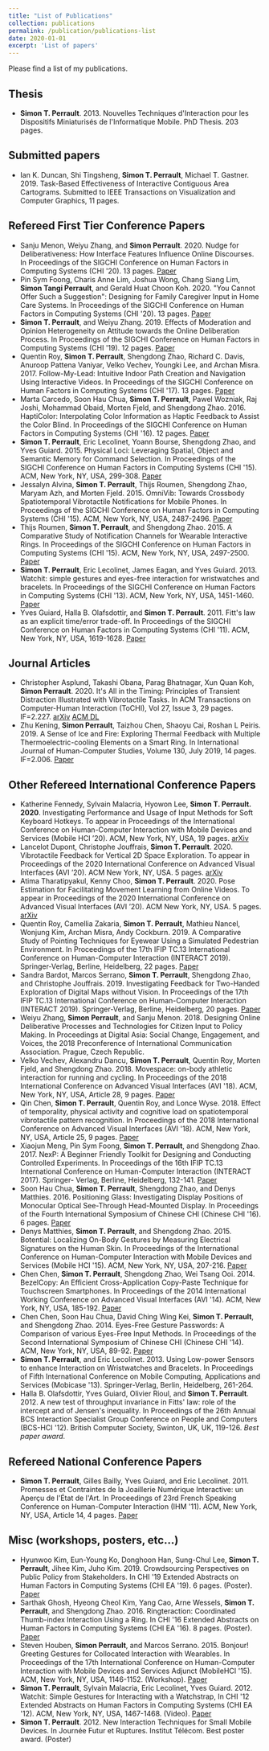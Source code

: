 ```yaml
---
title: "List of Publications"
collection: publications
permalink: /publication/publications-list
date: 2020-01-01
excerpt: 'List of papers'
---
```

Please find a list of my publications.

## Thesis
- **Simon T. Perrault**. 2013. Nouvelles Techniques d'Interaction pour les Dispositifs Miniaturisés de l'Informatique Mobile. PhD Thesis. 203 pages.

## Submitted papers
- Ian K. Duncan, Shi Tingsheng, **Simon T. Perrault**, Michael T. Gastner. 2019. Task-Based Effectiveness of Interactive Contiguous Area Cartograms. Submitted to IEEE Transactions on Visualization and Computer Graphics, 11 pages.

## Refereed First Tier Conference Papers
- Sanju Menon, Weiyu Zhang, and **Simon Perrault**. 2020. Nudge for Deliberativeness: How Interface Features Influence Online Discourses. In Proceedings of the SIGCHI Conference on Human Factors in Computing Systems (CHI '20). 13 pages. [Paper](https://doi.org/10.1145/3313831.3376646)
- Pin Sym Foong, Charis Anne Lim, Joshua Wong, Chang Siang Lim, **Simon Tangi Perrault**, and Gerald Huat Choon Koh. 2020. "You Cannot Offer Such a Suggestion": Designing for Family Caregiver Input in Home Care Systems. In Proceedings of the SIGCHI Conference on Human Factors in Computing Systems (CHI '20). 13 pages. [Paper](https://doi.org/10.1145/3313831.3376607)
- **Simon T. Perrault**, and Weiyu Zhang. 2019. Effects of Moderation and Opinion Heterogeneity on Attitude towards the Online Deliberation Process. In Proceedings of the SIGCHI Conference on Human Factors in Computing Systems (CHI '19). 12 pages. [Paper](https://doi.org/10.1145/3290605.3300247)
- Quentin Roy, **Simon T. Perrault**, Shengdong Zhao, Richard C. Davis, Anuroop Pattena Vaniyar, Velko Vechev, Youngki Lee, and Archan Misra. 2017. Follow-My-Lead: Intuitive Indoor Path Creation and Navigation Using Interactive Videos. In Proceedings of the SIGCHI Conference on Human Factors in Computing Systems (CHI '17). 13 pages. [Paper](http://dx.doi.org/10.1145/3025453.3025976)
- Marta Carcedo, Soon Hau Chua, **Simon T. Perrault**, Pawel Wozniak, Raj Joshi, Mohammad Obaid, Morten Fjeld, and Shengdong Zhao. 2016. HaptiColor: Interpolating Color Information as Haptic Feedback to Assist the Color Blind. In Proceedings of the SIGCHI Conference on Human Factors in Computing Systems (CHI '16). 12 pages. [Paper](http://dx.doi.org/10.1145/2858036.2858220)
- **Simon T. Perrault**, Eric Lecolinet, Yoann Bourse, Shengdong Zhao, and Yves Guiard. 2015. Physical Loci: Leveraging Spatial, Object and Semantic Memory for Command Selection. In Proceedings of the SIGCHI Conference on Human Factors in Computing Systems (CHI '15). ACM, New York, NY, USA, 299-308. [Paper](http://dx.doi.org/10.1145/2702123.2702126)
- Jessalyn Alvina, **Simon T. Perrault**, Thijs Roumen, Shengdong Zhao, Maryam Azh, and Morten Fjeld. 2015. OmniVib: Towards Crossbody Spatiotemporal Vibrotactile Notifications for Mobile Phones. In Proceedings of the SIGCHI Conference on Human Factors in Computing Systems (CHI '15). ACM, New York, NY, USA, 2487-2496. [Paper](http://dx.doi.org/10.1145/2702123.2702341)
- Thijs Roumen, **Simon T. Perrault**, and Shengdong Zhao. 2015. A Comparative Study of Notification Channels for Wearable Interactive Rings. In Proceedings of the SIGCHI Conference on Human Factors in Computing Systems (CHI '15). ACM, New York, NY, USA, 2497-2500. [Paper](http://dx.doi.org/10.1145/2702123.2702350)
- **Simon T. Perrault**, Eric Lecolinet, James Eagan, and Yves Guiard. 2013. Watchit: simple gestures and eyes-free interaction for wristwatches and bracelets. In Proceedings of the SIGCHI Conference on Human Factors in Computing Systems (CHI '13). ACM, New York, NY, USA, 1451-1460. [Paper](http://doi.acm.org/10.1145/2470654.2466192)
- Yves Guiard, Halla B. Olafsdottir, and **Simon T. Perrault**. 2011. Fitt's law as an explicit time/error trade-off. In Proceedings of the SIGCHI Conference on Human Factors in Computing Systems (CHI '11). ACM, New York, NY, USA, 1619-1628. [Paper](http://doi.acm.org/10.1145/1978942.1979179)

## Journal Articles
- Christopher Asplund, Takashi Obana, Parag Bhatnagar, Xun Quan Koh, **Simon Perrault**. 2020. It's All in the Timing: Principles of Transient Distraction Illustrated with Vibrotactile Tasks. In ACM Transactions on Computer-Human Interaction (ToCHI), Vol 27, Issue 3, 29 pages. IF=2.227. [arXiv](https://arxiv.org/pdf/2003.09100.pdf) [ACM DL](https://dl.acm.org/doi/abs/10.1145/3386358)
- Zhu Kening, **Simon Perrault**, Taizhou Chen, Shaoyu Cai, Roshan L Peiris. 2019. A Sense of Ice and Fire: Exploring Thermal Feedback with Multiple Thermoelectric-cooling Elements on a Smart Ring. In International Journal of Human-Computer Studies, Volume 130, July 2019, 14 pages. IF=2.006. [Paper](https://doi.org/10.1016/j.ijhcs.2019.07.003)

## Other Refereed International Conference Papers
- Katherine Fennedy, Sylvain Malacria, Hyowon Lee, **Simon T. Perrault. 2020**. Investigating Performance and Usage of Input Methods for Soft Keyboard Hotkeys. To appear in Proceedings of the International Conference on Human-Computer Interaction with Mobile Devices and Services (Mobile HCI ’20). ACM, New York, NY, USA, 19 pages. [arXiv](https://arxiv.org/abs/2005.13950)
- Lancelot Dupont, Christophe Jouffrais, **Simon T. Perrault**. 2020. Vibrotactile Feedback for Vertical 2D Space Exploration. To appear in Proceedings of the 2020 International Conference on Advanced Visual Interfaces (AVI ’20). ACM New York, NY, USA. 5 pages. [arXiv](https://arxiv.org/abs/2003)
- Atima Tharatipyakul, Kenny Choo, **Simon T. Perrault**. 2020. Pose Estimation for Facilitating Movement Learning from Online Videos. To appear in Proceedings of the 2020 International Conference on Advanced Visual Interfaces (AVI ’20). ACM New York, NY, USA. 5 pages. [arXiv](https://arxiv.org/abs/2004.03209)
- Quentin Roy, Camellia Zakaria, **Simon T. Perrault**, Mathieu Nancel, Wonjung Kim, Archan Misra, Andy Cockburn. 2019. A Comparative Study of Pointing Techniques for Eyewear Using a Simulated Pedestrian Environment. In Proceedings of the 17th IFIP TC.13 International Conference on Human-Computer Interaction (INTERACT 2019). Springer-Verlag, Berline, Heidelberg, 22 pages. [Paper](https://doi.org/10.1007/978-3-030-29387-1_36)
- Sandra Bardot, Marcos Serrano, **Simon T. Perrault**, Shengdong Zhao, and Christophe Jouffrais. 2019. Investigating Feedback for Two-Handed Exploration of Digital Maps without Vision. In Proceedings of the 17th IFIP TC.13 International Conference on Human-Computer Interaction (INTERACT 2019). Springer-Verlag, Berline, Heidelberg, 20 pages. [Paper](https://doi.org/10.1007/978-3-030-29381-9_19)
- Weiyu Zhang, **Simon Perrault**, and Sanju Menon. 2018. Designing Online Deliberative Processes and Technologies for Citizen Input to Policy Making. In Proceedings at Digital Asia: Social Change, Engagement, and Voices, the 2018 Preconference of International Communication Association. Prague, Czech Republic.
- Velko Vechev, Alexandru Dancu, **Simon T. Perrault**, Quentin Roy, Morten Fjeld, and Shengdong Zhao. 2018. Movespace: on-body athletic interaction for running and cycling. In Proceedings of the 2018 International Conference on Advanced Visual Interfaces (AVI '18). ACM, New York, NY, USA, Article 28, 9 pages. [Paper](https://doi.org/10.1145/3206505.3206527)
- Qin Chen, **Simon T. Perrault**, Quentin Roy, and Lonce Wyse. 2018. Effect of temporality, physical activity and cognitive load on spatiotemporal vibrotactile pattern recognition. In Proceedings of the 2018 International Conference on Advanced Visual Interfaces (AVI '18). ACM, New York, NY, USA, Article 25, 9 pages. [Paper](https://doi.org/10.1145/3206505.3206511)
- Xiaojun Meng, Pin Sym Foong, **Simon T. Perrault**, and Shengdong Zhao. 2017. NexP: A Beginner Friendly Toolkit for Designing and Conducting Controlled Experiments. In Proceedings of the 16th IFIP TC.13 International Conference on Human-Computer Interaction (INTERACT 2017). Springer- Verlag, Berline, Heidelberg, 132-141. [Paper](https://doi.org/10.1007/978-3-319-67687-6_10)
- Soon Hau Chua, **Simon T. Perrault**, Shengdong Zhao, and Denys Matthies. 2016. Positioning Glass: Investigating Display Positions of Monocular Optical See-Through Head-Mounted Display. In Proceedings of the Fourth International Symposium of Chinese CHI (Chinese CHI '16). 6 pages. [Paper](http://dx.doi.org/10.1145/2948708.2948713)
- Denys Matthies, **Simon T. Perrault**, and Shengdong Zhao. 2015. Botential: Localizing On-Body Gestures by Measuring Electrical Signatures on the Human Skin. In Proceedings of the International Conference on Human-Computer Interaction with Mobile Devices and Services (Mobile HCI '15). ACM, New York, NY, USA, 207-216. [Paper](http://dx.doi.org/10.1145/2785830.2785859)
- Chen Chen, **Simon T. Perrault**, Shengdong Zhao, Wei Tsang Ooi. 2014. BezelCopy: An Efficient Cross-Application Copy-Paste Technique for Touchscreen Smartphones. In Proceedings of the 2014 International Working Conference on Advanced Visual Interfaces (AVI '14). ACM, New York, NY, USA, 185-192. [Paper](http://dx.doi.org/10.1145/2598153.2598162)
- Chen Chen, Soon Hau Chua, David Ching Wing Kei, **Simon T. Perrault**, and Shengdong Zhao. 2014. Eyes-Free Gesture Passwords: A Comparison of various Eyes-Free Input Methods. In Proceedings of the Second International Symposium of Chinese CHI (Chinese CHI '14). ACM, New York, NY, USA, 89-92. [Paper](http://dx.doi.org/10.1145/2592235.2592248)
- **Simon T. Perrault**, and Eric Lecolinet. 2013. Using Low-power Sensors to enhance Interaction on Wristwatches and Bracelets. In Proceedings of Fifth International Conference on Mobile Computing, Applications and Services (Mobicase '13). Springer-Verlag, Berlin, Heidelberg, 261-264.
- Halla B. Olafsdottir, Yves Guiard, Olivier Rioul, and **Simon T. Perrault**. 2012. A new test of throughput invariance in Fitts' law: role of the intercept and of Jensen's inequality. In Proceedings of the 26th Annual BCS Interaction Specialist Group Conference on People and Computers (BCS-HCI '12). British Computer Society, Swinton, UK, UK, 119-126. _Best paper award_.

## Refereed National Conference Papers
- **Simon T. Perrault**, Gilles Bailly, Yves Guiard, and Eric Lecolinet. 2011. Promesses et Contraintes de la Joaillerie Numérique Interactive: un Aperçu de l'État de l'Art. In Proceedings of 23rd French Speaking Conference on Human-Computer Interaction (IHM '11). ACM, New York, NY, USA, Article 14, 4 pages. [Paper](http://doi.acm.org/10.1145/2044354.2044372)

## Misc (workshops, posters, etc...)
- Hyunwoo Kim, Eun-Young Ko, Donghoon Han, Sung-Chul Lee, **Simon T. Perrault**, Jihee Kim, Juho Kim. 2019. Crowdsourcing Perspectives on Public Policy from Stakeholders. In CHI '19 Extended Abstracts on Human Factors in Computing Systems (CHI EA '19). 6 pages. (Poster). [Paper](https://doi.org/10.1145/3290607.3312769)
- Sarthak Ghosh, Hyeong Cheol Kim, Yang Cao, Arne Wessels, **Simon T. Perrault**, and Shengdong Zhao. 2016. Ringteraction: Coordinated Thumb-index Interaction Using a Ring. In CHI '16 Extended Abstracts on Human Factors in Computing Systems (CHI EA '16). 8 pages. (Poster). [Paper](https://doi.org/10.1145/2851581.2892371)
- Steven Houben, **Simon Perrault**, and Marcos Serrano. 2015. Bonjour! Greeting Gestures for Collocated Interaction with Wearables. In Proceedings of the 17th International Conference on Human-Computer Interaction with Mobile Devices and Services Adjunct (MobileHCI '15). ACM, New York, NY, USA, 1146-1152. (Workshop). [Paper](http://dx.doi.org/10.1145/2786567.2794347)
- **Simon T. Perrault**, Sylvain Malacria, Eric Lecolinet, Yves Guiard. 2012. Watchit: Simple Gestures for Interacting with a Watchstrap, In CHI '12 Extended Abstracts on Human Factors in Computing Systems (CHI EA '12). ACM, New York, NY, USA, 1467-1468. (Video). [Paper](http://dx.doi.org/10.1145/2212776.2212489)
- **Simon T. Perrault**. 2012. New Interaction Techniques for Small Mobile Devices. In Journée Futur et Ruptures. Institut Télécom. Best poster award. (Poster)
